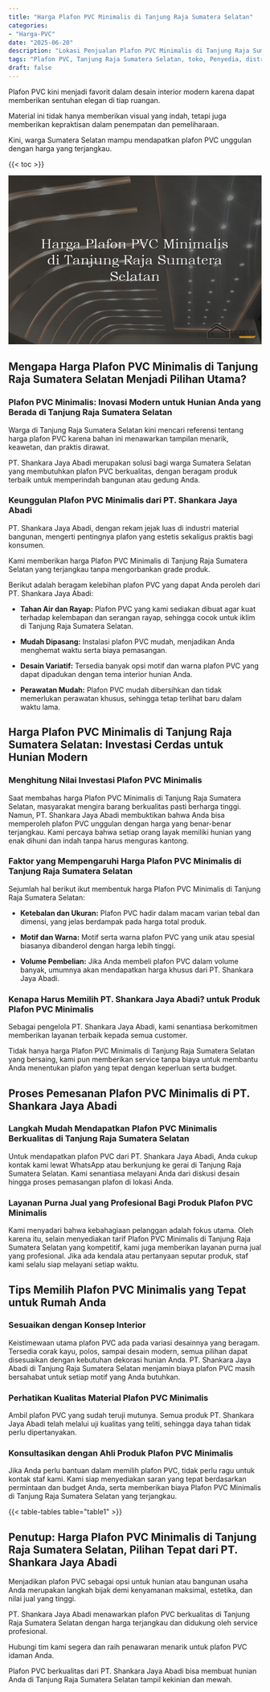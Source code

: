 ```yaml
---
title: "Harga Plafon PVC Minimalis di Tanjung Raja Sumatera Selatan"
categories: 
- "Harga-PVC"
date: "2025-06-20"
description: "Lokasi Penjualan Plafon PVC Minimalis di Tanjung Raja Sumatera Selatan untuk hunian, kantor, dan ritel. Produk berkualitas, beragam motif, variasi warna elegan, dengan layanan penempatan oleh tenaga ahli berpengalaman dan jaminan resmi!|Jasa distribusi Plafon PVC Minimalis di Tanjung Raja Sumatera Selatan untuk keperluan tempat tinggal, office, atau toko, beserta produk unggulan dan pemasangan oleh tim profesional dan garansi resmi.|Alternatif Plafon PVC Minimalis di Tanjung Raja Sumatera Selatan yang terbukti bagi tempat tinggal, office, dan gerai, dengan panel terbaik dan pemasangan oleh teknisi berpengalaman dan garansi resmi.|Penyediaan Plafon PVC Minimalis di Tanjung Raja Sumatera Selatan untuk rumah, office, dan toko, beserta panel unggulan dan penempatan dikerjakan oleh tenaga ahli berpengalaman, dilengkapi dengan garansi resmi.}"
tags: "Plafon PVC, Tanjung Raja Sumatera Selatan, toko, Penyedia, distributor"
draft: false
---
```


Plafon PVC kini menjadi favorit dalam desain interior modern karena dapat memberikan sentuhan elegan di tiap ruangan.

Material ini tidak hanya memberikan visual yang indah, tetapi juga memberikan kepraktisan dalam penempatan dan pemeliharaan.

Kini, warga Sumatera Selatan mampu mendapatkan plafon PVC unggulan dengan harga yang terjangkau.

{{< toc >}}

![Harga Plafon PVC Minimalis di Tanjung Raja Sumatera Selatan](/images/Harga-PVC/Harga-Plafon-PVC-Minimalis-di-Tanjung-Raja-Sumatera-Selatan.png)


## Mengapa Harga Plafon PVC Minimalis di Tanjung Raja Sumatera Selatan Menjadi Pilihan Utama?

### Plafon PVC Minimalis: Inovasi Modern untuk Hunian Anda yang Berada di Tanjung Raja Sumatera Selatan

Warga di Tanjung Raja Sumatera Selatan kini mencari referensi tentang harga plafon PVC karena bahan ini menawarkan tampilan menarik, keawetan, dan praktis dirawat.

PT. Shankara Jaya Abadi merupakan solusi bagi warga Sumatera Selatan yang membutuhkan plafon PVC berkualitas, dengan beragam produk terbaik untuk memperindah bangunan atau gedung Anda.

### Keunggulan Plafon PVC Minimalis dari PT. Shankara Jaya Abadi

PT. Shankara Jaya Abadi, dengan rekam jejak luas di industri material bangunan, mengerti pentingnya plafon yang estetis sekaligus praktis bagi konsumen.

Kami memberikan harga Plafon PVC Minimalis di Tanjung Raja Sumatera Selatan yang terjangkau tanpa mengorbankan grade produk.

Berikut adalah beragam kelebihan plafon PVC yang dapat Anda peroleh dari PT. Shankara Jaya Abadi:

- **Tahan Air dan Rayap:** Plafon PVC yang kami sediakan dibuat agar kuat terhadap kelembapan dan serangan rayap, sehingga cocok untuk iklim di Tanjung Raja Sumatera Selatan.

- **Mudah Dipasang:** Instalasi plafon PVC mudah, menjadikan Anda menghemat waktu serta biaya pemasangan.

- **Desain Variatif:** Tersedia banyak opsi motif dan warna plafon PVC yang dapat dipadukan dengan tema interior hunian Anda.

- **Perawatan Mudah:** Plafon PVC mudah dibersihkan dan tidak memerlukan perawatan khusus, sehingga tetap terlihat baru dalam waktu lama.

## Harga Plafon PVC Minimalis di Tanjung Raja Sumatera Selatan: Investasi Cerdas untuk Hunian Modern

### Menghitung Nilai Investasi Plafon PVC Minimalis

Saat membahas harga Plafon PVC Minimalis di Tanjung Raja Sumatera Selatan, masyarakat mengira barang berkualitas pasti berharga tinggi. Namun, PT. Shankara Jaya Abadi membuktikan bahwa Anda bisa memperoleh plafon PVC unggulan dengan harga yang benar-benar terjangkau. Kami percaya bahwa setiap orang layak memiliki hunian yang enak dihuni dan indah tanpa harus menguras kantong.

### Faktor yang Mempengaruhi Harga Plafon PVC Minimalis di Tanjung Raja Sumatera Selatan

Sejumlah hal berikut ikut membentuk harga Plafon PVC Minimalis di Tanjung Raja Sumatera Selatan:

- **Ketebalan dan Ukuran:** Plafon PVC hadir dalam macam varian tebal dan dimensi, yang jelas berdampak pada harga total produk.

- **Motif dan Warna:** Motif serta warna plafon PVC yang unik atau spesial biasanya dibanderol dengan harga lebih tinggi.

- **Volume Pembelian:** Jika Anda membeli plafon PVC dalam volume banyak, umumnya akan mendapatkan harga khusus dari PT. Shankara Jaya Abadi.

### Kenapa Harus Memilih PT. Shankara Jaya Abadi? untuk Produk Plafon PVC Minimalis

Sebagai pengelola PT. Shankara Jaya Abadi, kami senantiasa berkomitmen memberikan layanan terbaik kepada semua customer.

Tidak hanya harga Plafon PVC Minimalis di Tanjung Raja Sumatera Selatan yang bersaing, kami pun memberikan service tanpa biaya untuk membantu Anda menentukan plafon yang tepat dengan keperluan serta budget.

## Proses Pemesanan Plafon PVC Minimalis di PT. Shankara Jaya Abadi

### Langkah Mudah Mendapatkan Plafon PVC Minimalis Berkualitas di Tanjung Raja Sumatera Selatan

Untuk mendapatkan plafon PVC dari PT. Shankara Jaya Abadi, Anda cukup kontak kami lewat WhatsApp atau berkunjung ke gerai di Tanjung Raja Sumatera Selatan. Kami senantiasa melayani Anda dari diskusi desain hingga proses pemasangan plafon di lokasi Anda.

### Layanan Purna Jual yang Profesional Bagi Produk Plafon PVC Minimalis

Kami menyadari bahwa kebahagiaan pelanggan adalah fokus utama. Oleh karena itu, selain menyediakan tarif Plafon PVC Minimalis di Tanjung Raja Sumatera Selatan yang kompetitif, kami juga memberikan layanan purna jual yang profesional. Jika ada kendala atau pertanyaan seputar produk, staf kami selalu siap melayani setiap waktu.

## Tips Memilih Plafon PVC Minimalis yang Tepat untuk Rumah Anda

### Sesuaikan dengan Konsep Interior

Keistimewaan utama plafon PVC ada pada variasi desainnya yang beragam. Tersedia corak kayu, polos, sampai desain modern, semua pilihan dapat disesuaikan dengan kebutuhan dekorasi hunian Anda. PT. Shankara Jaya Abadi di Tanjung Raja Sumatera Selatan menjamin biaya plafon PVC masih bersahabat untuk setiap motif yang Anda butuhkan.

### Perhatikan Kualitas Material Plafon PVC Minimalis

Ambil plafon PVC yang sudah teruji mutunya. Semua produk PT. Shankara Jaya Abadi telah melalui uji kualitas yang teliti, sehingga daya tahan tidak perlu dipertanyakan.

### Konsultasikan dengan Ahli Produk Plafon PVC Minimalis

Jika Anda perlu bantuan dalam memilih plafon PVC, tidak perlu ragu untuk kontak staf kami. Kami siap menyediakan saran yang tepat berdasarkan permintaan dan budget Anda, serta memberikan biaya Plafon PVC Minimalis di Tanjung Raja Sumatera Selatan yang terjangkau.

{{< table-tables table="table1" >}}

## Penutup: Harga Plafon PVC Minimalis di Tanjung Raja Sumatera Selatan, Pilihan Tepat dari PT. Shankara Jaya Abadi

Menjadikan plafon PVC sebagai opsi untuk hunian atau bangunan usaha Anda merupakan langkah bijak demi kenyamanan maksimal, estetika, dan nilai jual yang tinggi.

PT. Shankara Jaya Abadi menawarkan plafon PVC berkualitas di Tanjung Raja Sumatera Selatan dengan harga terjangkau dan didukung oleh service profesional.

Hubungi tim kami segera dan raih penawaran menarik untuk plafon PVC idaman Anda.

Plafon PVC berkualitas dari PT. Shankara Jaya Abadi bisa membuat hunian Anda di Tanjung Raja Sumatera Selatan tampil kekinian dan mewah.